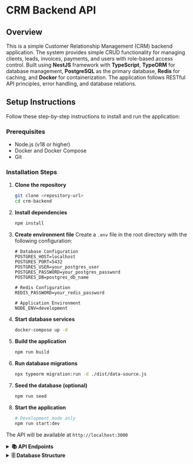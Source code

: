 # CRM Backend API

## Overview

This is a simple Customer Relationship Management (CRM) backend application. The system provides simple CRUD functionality for managing clients, leads, invoices, payments, and users with role-based access control. Built using **NestJS** framework with **TypeScript**, **TypeORM** for database management, **PostgreSQL** as the primary database, **Redis** for caching, and **Docker** for containerization. The application follows RESTful API principles, error handling, and database relations.

## Setup Instructions

Follow these step-by-step instructions to install and run the application:

### Prerequisites

- Node.js (v18 or higher)
- Docker and Docker Compose
- Git

### Installation Steps

1. **Clone the repository**

   ```bash
   git clone <repository-url>
   cd crm-backend
   ```

2. **Install dependencies**

   ```bash
   npm install
   ```

3. **Create environment file**
   Create a `.env` file in the root directory with the following configuration:

   ```env
   # Database Configuration
   POSTGRES_HOST=localhost
   POSTGRES_PORT=5432
   POSTGRES_USER=your_postgres_user
   POSTGRES_PASSWORD=your_postgres_password
   POSTGRES_DB=postgres_db_name

   # Redis Configuration
   REDIS_PASSWORD=your_redis_password

   # Application Environment
   NODE_ENV=development
   ```

4. **Start database services**

   ```bash
   docker-compose up -d
   ```

5. **Build the application**

   ```bash
   npm run build
   ```

6. **Run database migrations**

   ```bash
   npx typeorm migration:run -d ./dist/data-source.js
   ```

7. **Seed the database (optional)**
   ```bash
   npm run seed
   ```

8. **Start the application**
   ```bash
   # Development mode only
   npm run start:dev
   ```

The API will be available at `http://localhost:3000`

<details>
<summary><strong>📚 API Endpoints</strong></summary>

### Users Management

- **POST** `/users` - Create new user
  ```json
  {
    "email": "user@example.com",
    "username": "johndoe",
    "password": "password123",
    "fullName": "John Doe",
    "role": "admin" // admin | sales | accountant
  }
  ```
- **GET** `/users` - Get all users
- **GET** `/users/:id` - Get user by ID
- **PUT** `/users` - Update user
- **DELETE** `/users/:id` - Delete user

### Clients Management

- **POST** `/clients` - Create new client
  ```json
  {
    "name": "Acme Corporation",
    "email": "contact@acme.com",
    "phone": "+1234567890",
    "address": "123 Business St, City, State"
  }
  ```
- **GET** `/clients` - Get all clients
- **GET** `/clients/:id` - Get client by ID
- **PUT** `/clients` - Update client
- **DELETE** `/clients/:id` - Delete client
- **GET** `/clients/total/:id` - Get client invoice total

### Leads Management

- **POST** `/leads` - Create new lead
  ```json
  {
    "clientId": 1,
    "ownerId": 1,
    "status": "new", // new | contacted | qualified | won | lost
    "source": "website",
    "notes": "Interested in our premium package"
  }
  ```
- **GET** `/leads` - Get all leads (supports filtering by userId and status)
- **GET** `/leads/:id` - Get lead by ID
- **PUT** `/leads/:id` - Update lead
- **DELETE** `/leads/:id` - Delete lead

### Invoices Management

- **POST** `/invoices` - Create new invoice
  ```json
  {
    "clientId": 1,
    "issuedBy": 1,
    "invoiceDate": "2024-01-15",
    "dueDate": "2024-02-15",
    "status": "draft", // draft | sent | paid | overdue | cancelled
    "totalAmount": 1500.0
  }
  ```
- **GET** `/invoices` - Get all invoices (supports filtering by status)
- **GET** `/invoices/:id` - Get invoice by ID
- **PUT** `/invoices` - Update invoice
- **DELETE** `/invoices/:id` - Delete invoice

### Invoice Items Management

- **POST** `/invoice-items` - Create new invoice item
  ```json
  {
    "invoiceId": 1,
    "description": "Web Development Services",
    "quantity": 40,
    "unitPrice": 75.0,
    "lineTotal": 3000.0
  }
  ```
- **GET** `/invoice-items` - Get all invoice items
- **GET** `/invoice-items/:id` - Get invoice item by ID
- **PUT** `/invoice-items` - Update invoice item
- **DELETE** `/invoice-items/:id` - Delete invoice item

### Payments Management

- **POST** `/payments` - Create new payment
  ```json
  {
    "invoiceId": 1,
    "recordedBy": 1,
    "paymentDate": "2024-01-20",
    "amount": 1500.0,
    "method": "bank_transfer", // cash | bank_transfer | credit_card | paypal
    "reference": "TXN123456789"
  }
  ```
- **GET** `/payments` - Get all payments
- **GET** `/payments/:id` - Get payment by ID
- **PUT** `/payments` - Update payment
- **DELETE** `/payments/:id` - Delete payment

</details>

<details>
<summary><strong>🗄️ Database Structure</strong></summary>

![Database Schema](https://res.cloudinary.com/daha2qfsq/image/upload/Screenshot_from_2025-08-29_18-32-57_lpmcn4.png)

The database consists of six main entities with the following relationships:

### **Users Table**

- **Primary Key**: `id` (auto-increment)
- **Fields**: `email` (unique), `username` (unique), `password`, `full_name`, `role`, `created_at`, `updated_at`
- **Roles**: admin, sales, accountant
- **Relationships**:
  - One-to-Many with Leads (as owner)
  - One-to-Many with Invoices (as issuer)
  - One-to-Many with Payments (as recorder)

### **Clients Table**

- **Primary Key**: `id` (auto-increment)
- **Fields**: `name`, `email`, `phone`, `address`, `created_at`, `updated_at`
- **Relationships**:
  - One-to-Many with Leads
  - One-to-Many with Invoices

### **Leads Table**

- **Primary Key**: `id` (auto-increment)
- **Fields**: `client_id`, `owner_id`, `status`, `source`, `notes`, `created_at`, `updated_at`
- **Status Values**: new, contacted, qualified, won, lost
- **Relationships**:
  - Many-to-One with Clients (CASCADE delete)
  - Many-to-One with Users (SET NULL on delete)

### **Invoices Table**

- **Primary Key**: `id` (auto-increment)
- **Fields**: `client_id`, `issued_by`, `invoice_date`, `due_date`, `status`, `total_amount`, `created_at`, `updated_at`
- **Status Values**: draft, sent, paid, overdue, cancelled
- **Relationships**:
  - Many-to-One with Clients (CASCADE delete)
  - Many-to-One with Users (SET NULL on delete)
  - One-to-Many with Invoice Items
  - One-to-Many with Payments

### **Invoice Items Table**

- **Primary Key**: `id` (auto-increment)
- **Fields**: `invoice_id`, `description`, `quantity`, `unit_price`, `line_total`
- **Relationships**:
  - Many-to-One with Invoices (CASCADE delete)

### **Payments Table**

- **Primary Key**: `id` (auto-increment)
- **Fields**: `invoice_id`, `recorded_by`, `payment_date`, `amount`, `method`, `reference`, `created_at`
- **Payment Methods**: cash, bank_transfer, credit_card, paypal
- **Relationships**:
  - Many-to-One with Invoices (CASCADE delete)
  - Many-to-One with Users (SET NULL on delete)

### **Key Database Features**

- **Referential Integrity**: All foreign key relationships are properly defined
- **Cascade Operations**: Related records are automatically managed on parent deletion
- **Data Validation**: Entity-level validation using class-validator decorators
- **Timestamps**: Automatic creation and update timestamps on relevant entities
- **Decimal Precision**: Financial amounts stored with 12,2 precision for accuracy

</details>
